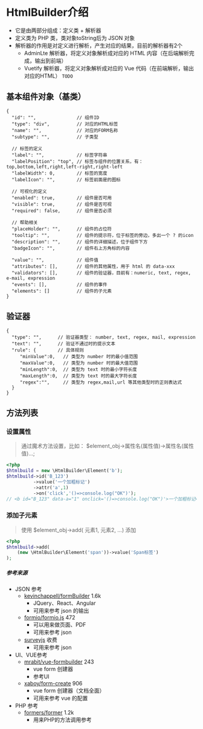 # HtmlBuilder介绍
- 它是由两部分组成：定义类 + 解析器
- 定义类为 PHP 类，类对象toString后为 JSON 对象
- 解析器的作用是对定义进行解析，产生对应的结果，目前的解析器有2个
  - AdminLte 解析器，将定义对象解析成对应的 HTML 内容（在后端解析完成，输出到前端）
  - Vuetify 解析器，将定义对象解析成对应的 Vue 代码（在前端解析，输出对应的HTML） `TODO`

## 基本组件对象（基类）
```json5
{
  "id": "",               // 组件ID
  "type": "div",          // 对应的HTML标签
  "name": "",             // 对应的FORM名称
  "subtype": "",          // 子类型

  // 标签的定义
  "label": "",            // 标签字符串
  "labelPosition": "top", // 标签与组件的位置关系，有：top,bottom,left,right,left-right,right-left
  "labelWidth": 0,        // 标签的宽度
  "labelIcon": "",        // 标签前面是的图标

  // 可视化的定义
  "enabled": true,        // 组件是否可用
  "visible": true,        // 组件是否可视
  "required": false,      // 组件是否必须

  // 帮助相关
  "placeHolder": "",      // 组件的占位符
  "tooltip": "",          // 组件的提示符，位于标签的旁边，多出一个 ? 的icon
  "description": "",      // 组件的详细描述，位于组件下方
  "badgeIcon": "",        // 组件右上方角标的内容

  "value": "",            // 组件值
  "attributes": [],       // 组件的其他属性，用于 html 的 data-xxx
  "validators": [],       // 组件的验证器，目前有：numeric, text, regex, e-mail, expression
  "events": [],           // 组件的事件
  "elements": []          // 组件的子元素
}
``` 

## 验证器
```json5
{
  "type": "",      // 验证器类型： number, text, regex, mail, expression
  "text": "",      // 验证不通过时的提示文本
  "rule": {        // 具体规则
     "minValue":0,   // 类型为 number 时的最小值范围
     "maxValue":0,   // 类型为 number 时的最大值范围
     "minLength":0,  // 类型为 text 时的最小字符长度
     "maxLength":0,  // 类型为 text 时的最大字符长度
     "regex":"",     // 类型为 regex,mail,url 等其他类型时的正则表达式
  }
}
```

## 方法列表
### 设置属性
> 通过魔术方法设置，比如： $element_obj->属性名(属性值)->属性名(属性值)...;
```php
<?php
$htmlbuild = new \HtmlBuilder\Element('b');
$htmlbuild->id('B_123')
          ->value('一个加粗标记')
          ->attr('a',1)
          ->on('click','()=>console.log("OK")');
// <b id="B_123" data-a="1" onclick='()=>console.log("OK")'>一个加粗标记</b>
```
### 添加子元素
> 使用 $element_obj->add( 元素1, 元素2, ...) 添加
```php
<?php
$htmlbuild->add(
    (new \HtmlBuilder\Element('span'))->value('Span标签')
);
```

##### 参考来源

- JSON 参考
    - [kevinchappell/formBuilder](https://formbuilder.online) 1.6k 
      - JQuery、React、Angular
      - 可用来参考 json 的输出
    - [formio/formio.js](https://formio.github.io/formio.js/app/builder) 472
      - 可以用来做页面、PDF
      - 可用来参考 json
    - [surveyjs](https://surveyjs.io/create-survey) 收费
      - 可用来参考 json
- UI、VUE参考
    - [mrabit/vue-formbuilder](https://github.com/mrabit/vue-formbuilder) 243 
      - vue form 创建器
      - 参考UI
    - [xaboy/form-create](https://github.com/xaboy/form-create) 906
      - vue form 创建器（文档全面）
      - 可用来参考 vue 的配置
- PHP 参考
    - [formers/former](https://github.com/formers/former) 1.2k
      - 用来PHP的方法调用参考